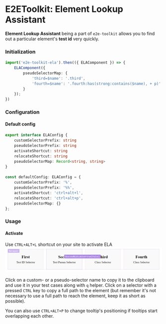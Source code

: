 # E2EToolkit: Element Lookup Assistant

**Element Lookup Assistant** being a part of `e2e-toolkit` allows you to find out a particular element's **test id** very quickly.

### Initialization
```ts
import('e2e-toolkit-ela').then(({ ELAComponent }) => {
    ELAComponent({
        pseudoSelectorMap: {
            'third=$name': '.third',
            'fourth=$name': '.fourth:has(strong:contains($name), + p)'
        }
    });
})
```

### Configuration
#### Default config
```ts
export interface ELAConfig {
    customSelectorPrefix: string
    pseudoSelectorPrefix: string
    activateShortcut: string
    relocateShortcut: string
    pseudoSelectorMap: Record<string, string>
}

const defaultConfig: ELAConfig = {
    customSelectorPrefix: '%',
    pseudoSelectorPrefix: '%%',
    activateShortcut: 'ctrl+alt+l',
    relocateShortcut: 'ctrl+alt+p',
    pseudoSelectorMap: {}
};
```

### Usage
#### Activate
Use `CTRL+ALT+L` shortcut on your site to activate ELA
![ELA interface](./docs/ela-interface.png)

Click on a custom- or a pseudo-selector name to copy it to the clipboard and use it in your test cases along with `q` helper.
Click on a selector with a pressed `CTRL` key to copy a full path to the element (but remember it's not necessary to use a full path to reach the element, keep it as short as possible).

You can also use `CTRL+ALT+P` to change tooltip's positioning if tooltips start overlapping each other.


